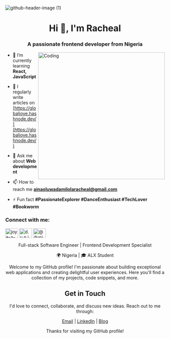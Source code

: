 ![github-header-image (1)](https://github.com/JO-YE/JO-YE/assets/111038087/414a8706-7482-4d49-9c59-9d105c3a4987)
<h1 align="center">Hi 👋, I'm Racheal</h1>
<h3 align="center">A passionate frontend developer from Nigeria</h3>
<img align="right" alt="Coding" width="400" src="https://encrypted-tbn0.gstatic.com/images?q=tbn:ANd9GcTdwwxThvN27agMA75bi18jkPkj2Patv5UpYQ&usqp=CAU">

- 🌱 I’m currently learning **React, JavaScript**

- 📝 I regularly write articles on [https://globaljoye.hashnode.dev/](https://globaljoye.hashnode.dev/)

- 💬 Ask me about **Web development**

- 📫 How to reach me **ainaoluwadamilolaracheal@gmail.com**

- ⚡ Fun fact **#PassionateExplorer #DanceEnthusiast #TechLover #Bookworm**

<h3 align="left">Connect with me:</h3>
<p align="left">
<a href="https://linkedin.com/in/joye-a-racheal" target="blank"><img align="center" src="https://raw.githubusercontent.com/rahuldkjain/github-profile-readme-generator/master/src/images/icons/Social/linked-in-alt.svg" alt="joye-a-racheal" height="30" width="40" /></a>
<a href="https://instagram.com/d.u.n.j.o.y.e" target="blank"><img align="center" src="https://raw.githubusercontent.com/rahuldkjain/github-profile-readme-generator/master/src/images/icons/Social/instagram.svg" alt="d.u.n.j.o.y.e" height="30" width="40" /></a>
<a href="https://www.youtube.com/c/@dunjoye" target="blank"><img align="center" src="https://raw.githubusercontent.com/rahuldkjain/github-profile-readme-generator/master/src/images/icons/Social/youtube.svg" alt="@dunjoye" height="30" width="40" /></a>
</p>


<p align="center">Full-stack Software Engineer | Frontend Development Specialist</p>

<p align="center">🌍 Nigeria | 🎓 ALX Student</p>

<p align="center">Welcome to my GitHub profile! I'm passionate about building exceptional web applications and creating delightful user experiences. Here you'll find a collection of my projects, code snippets, and more.</p>

<h2 align="center">Get in Touch</h2>

<p align="center">I'd love to connect, collaborate, and discuss new ideas. Reach out to me through:</p>

<p align="center">
  <a href="mailto:ainaoluwadamilolaracheal@gmail.com">Email</a> |
  <a href="https://www.linkedin.com/in/joye-a-racheal">LinkedIn</a> |
  <a href="https://globaljoye.hashnode.dev">Blog</a>
</p>
<p align="center">Thanks for visiting my GitHub profile!</p>
